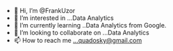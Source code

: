 - 👋 Hi, I’m @FrankUzor
- 👀 I’m interested in ...Data Analytics
- 🌱 I’m currently learning ..Data Analytics from Google.
- 💞️ I’m looking to collaborate on ...Data Analytics
- 📫 How to reach me ...quadosky@gmail.com

<!---
FrankUzor/FrankUzor is a ✨ special ✨ repository because its `README.md` (this file) appears on your GitHub profile.
You can click the Preview link to take a look at your changes.
--->
